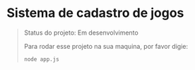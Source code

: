 # Sistema de cadastro de jogos #

> Status do projeto: Em desenvolvimento
>
> Para rodar esse projeto na sua maquina, por favor digie:
>
> ```
> node app.js
> ```
